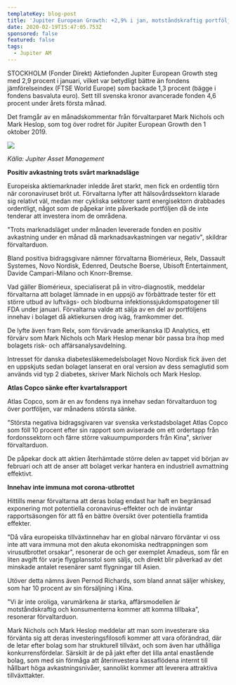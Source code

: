 ```yaml
---
templateKey: blog-post
title: 'Jupiter European Growth: +2,9% i jan, motståndskraftig portfölj '
date: 2020-02-19T15:47:05.753Z
sponsored: false
featured: false
tags:
  - Jupiter AM
---
```

STOCKHOLM (Fonder Direkt) Aktiefonden Jupiter European Growth steg med 2,9 procent i januari, vilket var betydligt bättre än fondens jämförelseindex (FTSE World Europe) som backade 1,3 procent (bägge i fondens basvaluta euro). Sett till svenska kronor avancerade fonden 4,6 procent under årets första månad.

Det framgår av en månadskommentar från förvaltarparet Mark Nichols och Mark Heslop, som tog över rodret för Jupiter European Growth den 1 oktober 2019.

![](/img/european.PNG)

*Källa: Jupiter Asset Management*

**Positiv avkastning trots svårt marknadsläge**

Europeiska aktiemarknader inledde året starkt, men fick en ordentlig törn när coronaviruset bröt ut. Förvaltarna lyfter att hälsovårdssektorn klarade sig relativt väl, medan mer cykliska sektorer samt energisektorn drabbades ordentligt, något som de påpekar inte påverkade portföljen då de inte tenderar att investera inom de områdena.

"Trots marknadsläget under månaden levererade fonden en positiv avkastning under en månad då marknadsavkastningen var negativ", skildrar förvaltarduon.

Bland positiva bidragsgivare nämner förvaltarna Biomérieux, Relx, Dassault Systemes, Novo Nordisk, Edenred, Deutsche Boerse, Ubisoft Entertainment, Davide Campari-Milano och Knorr-Bremse.

Vad gäller Biomérieux, specialiserat på in vitro-diagnostik, meddelar förvaltarna att bolaget lämnade in en uppsjö av förbättrade tester för ett större utbud av luftvägs- och blodburna infektionssjukdomspatogener till FDA under januari. Förvaltarna valde att sälja av en del av portföljens innehav i bolaget då aktiekursen drog iväg, framkommer det.

De lyfte även fram Relx, som förvärvade amerikanska ID Analytics, ett förvärv som Mark Nichols och Mark Heslop menar bör passa bra ihop med bolagets risk- och affärsanalysavdelning.

Intresset för danska diabetesläkemedelsbolaget Novo Nordisk fick även det en uppskjuts sedan bolaget lanserat en oral version av dess semaglutid som används vid typ 2 diabetes, skriver Mark Nichols och Mark Heslop.

**Atlas Copco sänke efter kvartalsrapport**

Atlas Copco, som är en av fondens nya innehav sedan förvaltarduon tog över portföljen, var månadens största sänke.

"Största negativa bidragsgivaren var svenska verkstadsbolaget Atlas Copco som föll 10 procent efter sin rapport som aviserade om ett ordertapp från fordonssektorn och färre större vakuumpumporders från Kina", skriver förvaltarduon.

De påpekar dock att aktien återhämtade större delen av tappet vid början av februari och att de anser att bolaget verkar hantera en industriell avmattning effektivt.

**Innehav inte immuna mot corona-utbrottet**

Hittills menar förvaltarna att deras bolag endast har haft en begränsad exponering mot potentiella coronavirus-effekter och de inväntar rapportsäsongen för att få en bättre översikt över potentiella framtida effekter.

"Då våra europeiska tillväxtinnehav har en global närvaro förväntar vi oss inte att vara immuna mot den akuta ekonomiska nedtrappningen som virusutbrottet orsakar", resonerar de och ger exemplet Amadeus, som får en liten avgift för varje flygplansstol som säljs, och direkt blir påverkad av det minskade antalet resenärer samt flygningar till Asien.

Utöver detta nämns även Pernod Richards, som bland annat säljer whiskey, som har 10 procent av sin försäljning i Kina.

"Vi är inte oroliga, varumärkena är starka, affärsmodellen är motståndskraftig och konsumenterna kommer att komma tillbaka", resonerar förvaltarduon.

Mark Nichols och Mark Heslop meddelar att man som investerare ska förvänta sig att deras investeringsfilosofi kommer att vara oförändrad, där de letar efter bolag som har strukturell tillväxt, och som även har uthålliga konkurrensfördelar. Särskilt är de på jakt efter det lilla antal enastående bolag, som med sin förmåga att återinvestera kassaflödena internt till hållbart höga avkastningsnivåer, sannolikt kommer att leverera attraktiva tillväxttakter.

